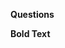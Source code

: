 **Questions**

<question source="question-01" />

**Bold Text** <inject key="azureaduseremail" enableCopy="true" enableClickToPaste="false" />

<grouped-questions source="group-question-01" />